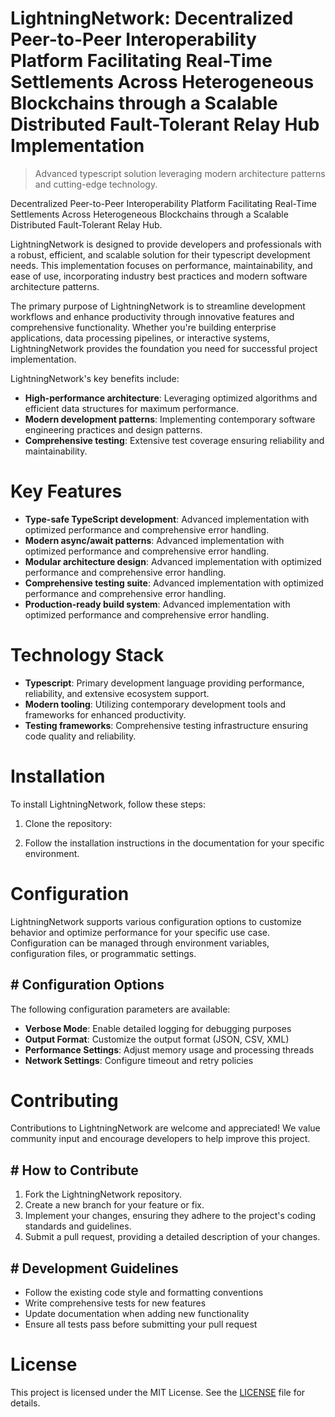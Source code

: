 <!-- fallback_LightningNetwork_20251019174653_84788 -->

# LightningNetwork: Decentralized Peer-to-Peer Interoperability Platform Facilitating Real-Time Settlements Across Heterogeneous Blockchains through a Scalable Distributed Fault-Tolerant Relay Hub Implementation
> Advanced typescript solution leveraging modern architecture patterns and cutting-edge technology.

Decentralized Peer-to-Peer Interoperability Platform Facilitating Real-Time Settlements Across Heterogeneous Blockchains through a Scalable Distributed Fault-Tolerant Relay Hub.

LightningNetwork is designed to provide developers and professionals with a robust, efficient, and scalable solution for their typescript development needs. This implementation focuses on performance, maintainability, and ease of use, incorporating industry best practices and modern software architecture patterns.

The primary purpose of LightningNetwork is to streamline development workflows and enhance productivity through innovative features and comprehensive functionality. Whether you're building enterprise applications, data processing pipelines, or interactive systems, LightningNetwork provides the foundation you need for successful project implementation.

LightningNetwork's key benefits include:

* **High-performance architecture**: Leveraging optimized algorithms and efficient data structures for maximum performance.
* **Modern development patterns**: Implementing contemporary software engineering practices and design patterns.
* **Comprehensive testing**: Extensive test coverage ensuring reliability and maintainability.

# Key Features

* **Type-safe TypeScript development**: Advanced implementation with optimized performance and comprehensive error handling.
* **Modern async/await patterns**: Advanced implementation with optimized performance and comprehensive error handling.
* **Modular architecture design**: Advanced implementation with optimized performance and comprehensive error handling.
* **Comprehensive testing suite**: Advanced implementation with optimized performance and comprehensive error handling.
* **Production-ready build system**: Advanced implementation with optimized performance and comprehensive error handling.

# Technology Stack

* **Typescript**: Primary development language providing performance, reliability, and extensive ecosystem support.
* **Modern tooling**: Utilizing contemporary development tools and frameworks for enhanced productivity.
* **Testing frameworks**: Comprehensive testing infrastructure ensuring code quality and reliability.

# Installation

To install LightningNetwork, follow these steps:

1. Clone the repository:


2. Follow the installation instructions in the documentation for your specific environment.

# Configuration

LightningNetwork supports various configuration options to customize behavior and optimize performance for your specific use case. Configuration can be managed through environment variables, configuration files, or programmatic settings.

## # Configuration Options

The following configuration parameters are available:

* **Verbose Mode**: Enable detailed logging for debugging purposes
* **Output Format**: Customize the output format (JSON, CSV, XML)
* **Performance Settings**: Adjust memory usage and processing threads
* **Network Settings**: Configure timeout and retry policies

# Contributing

Contributions to LightningNetwork are welcome and appreciated! We value community input and encourage developers to help improve this project.

## # How to Contribute

1. Fork the LightningNetwork repository.
2. Create a new branch for your feature or fix.
3. Implement your changes, ensuring they adhere to the project's coding standards and guidelines.
4. Submit a pull request, providing a detailed description of your changes.

## # Development Guidelines

* Follow the existing code style and formatting conventions
* Write comprehensive tests for new features
* Update documentation when adding new functionality
* Ensure all tests pass before submitting your pull request

# License

This project is licensed under the MIT License. See the [LICENSE](https://github.com/pee331/LightningNetwork/blob/main/LICENSE) file for details.
